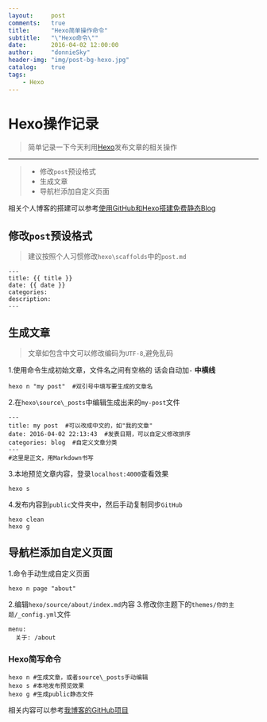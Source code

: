 ```yaml
---
layout:     post
comments:   true
title:      "Hexo简单操作命令"
subtitle:   "\"Hexo命令\""
date:       2016-04-02 12:00:00
author:     "donnieSky"
header-img: "img/post-bg-hexo.jpg"
catalog:	true
tags:
    - Hexo
---
```


# Hexo操作记录

> 简单记录一下今天利用[Hexo][2]发布文章的相关操作

----

> * 修改`post`预设格式
> * 生成文章
> * 导航栏添加自定义页面

相关个人博客的搭建可以参考[使用GitHub和Hexo搭建免费静态Blog][1]

## 修改`post`预设格式
> 建议按照个人习惯修改`hexo\scaffolds`中的`post.md`

```code
---
title: {{ title }}
date: {{ date }}
categories:
description:
---
```

## 生成文章
> 文章如包含中文可以修改编码为`UTF-8`,避免乱码

1.使用命令生成初始文章，文件名之间有空格的    话会自动加`-` **中横线**

```code
hexo n "my post"  #双引号中填写要生成的文章名
```

2.在`hexo\source\_posts`中编辑生成出来的`my-post`文件

```code
---
title: my post  #可以改成中文的，如"我的文章"
date: 2016-04-02 22:13:43  #发表日期，可以自定义修改排序
categories: blog  #自定义文章分类
---
#这里是正文，用Markdown书写
```

3.本地预览文章内容，登录`localhost:4000`查看效果

```code
hexo s
```

4.发布内容到`public`文件夹中，然后手动复制同步`GitHub`

```code
hexo clean
hexo g
```

## 导航栏添加自定义页面

1.命令手动生成自定义页面

```code
hexo n page "about"
```

2.编辑`hexo/source/about/index.md`内容
3.修改你主题下的`themes/你的主题/_config.yml`文件

```code
menu:
  关于: /about
```

### Hexo简写命令

```code
hexo n #生成文章，或者source\_posts手动编辑
hexo s #本地发布预览效果
hexo g #生成public静态文件
```

相关内容可以参考[我博客的GitHub项目][3]


  [1]: http://wsgzao.github.io/post/hexo-guide/ 
  
  [2]: https://hexo.io/
  
  [3]: https://github.com/donniesky/donniesky.github.io

  [4]: http://mrfu.me/

  [5]: http://huangxuan.me/

  [6]: https://github.com/BlackrockDigital/startbootstrap-clean-blog-jekyll

  [7]: https://github.com/MrFuFuFu/mrfufufu.github.io